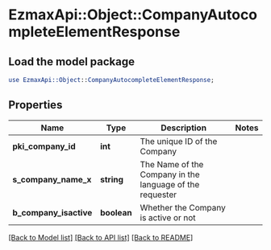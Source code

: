 # EzmaxApi::Object::CompanyAutocompleteElementResponse

## Load the model package
```perl
use EzmaxApi::Object::CompanyAutocompleteElementResponse;
```

## Properties
Name | Type | Description | Notes
------------ | ------------- | ------------- | -------------
**pki_company_id** | **int** | The unique ID of the Company | 
**s_company_name_x** | **string** | The Name of the Company in the language of the requester | 
**b_company_isactive** | **boolean** | Whether the Company is active or not | 

[[Back to Model list]](../README.md#documentation-for-models) [[Back to API list]](../README.md#documentation-for-api-endpoints) [[Back to README]](../README.md)



